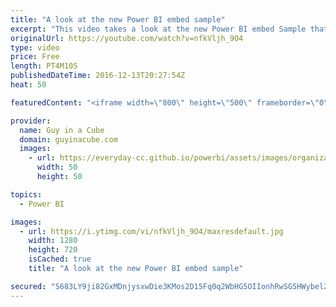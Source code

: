 ```yaml
---
title: "A look at the new Power BI embed sample"
excerpt: "This video takes a look at the new Power BI embed Sample that you can use to learn how to use the JavaScript API. With code examples and comments to give you a feel for what you need to do.   Report Embed Sample: https://microsoft.github.io/PowerBI-JavaScript/demo/code-demo/index.html  LET'S CONNECT!"
originalUrl: https://youtube.com/watch?v=nfkVljh_9O4
type: video
price: Free
length: PT4M10S
publishedDateTime: 2016-12-13T20:27:54Z
heat: 50

featuredContent: "<iframe width=\"800\" height=\"500\" frameborder=\"0\" src=\"https://www.youtube.com/embed/nfkVljh_9O4\" allow=\"accelerometer; autoplay; encrypted-media; gyroscope; picture-in-picture\" allowfullscreen></iframe>"

provider:
  name: Guy in a Cube
  domain: guyinacube.com
  images:
    - url: https://everyday-cc.github.io/powerbi/assets/images/organizations/guyinacube.com-50x50.jpg
      width: 50
      height: 50

topics:
  - Power BI

images:
  - url: https://i.ytimg.com/vi/nfkVljh_9O4/maxresdefault.jpg
    width: 1280
    height: 720
    isCached: true
    title: "A look at the new Power BI embed sample"

secured: "S683LY9ji82GxMDnjysxwDie3KMos2D15Fq0q2WbHG5OIIonhRwSG5HWybel2VsGMPRzHyPGKQd3sI5ZST9b1UtAGiP6DWYSOEpW176Mr7HUjoJlJzR2ikMfag7M2+lEJ3cQZPfDtSF45hkWbQZTQxCzTEvx4+FXTggOkQ9UuYLOH9AXU8IlJZILq8FOcD82pU9YK+1pqn3DA4cyxKYP5gkd8qAl29nwVll+BQXn84q5Etok0gnQjbmNy6WbyoH8Yb7EfXKCERe29XZsnusHSWhVEnssxyADhWnhCGCuN3KBQs7BRp7JP2ycpHf5Pm2T8lW0UZRa0BofkIGfOuYaBMYafEmFE2LocHrYQuLcwqoKNzx8MDsBWJqDmGMqEojdSEiNWVrcSi+8s2nkp8EAMXcnC+wjji10uh9PuXC2AeQ=;9R1gXGf59fqeqpEavswTSw=="
---
```


